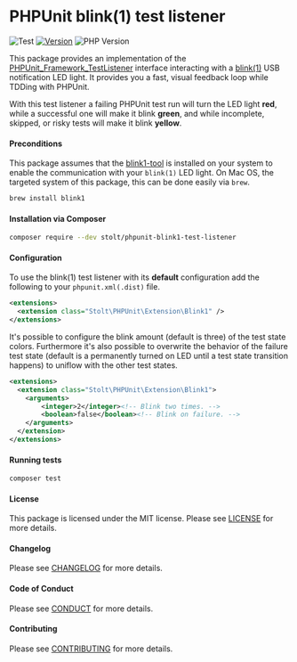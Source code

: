 # PHPUnit blink(1) test listener
![Test](https://github.com/raphaelstolt/phpunit-blink1-test-listener/workflows/Test/badge.svg)
[![Version](http://img.shields.io/packagist/v/stolt/phpunit-blink1-test-listener.svg?style=flat)](https://packagist.org/packages/stolt/phpunit-blink1-test-listener)
![PHP Version](http://img.shields.io/badge/php-7.1+-ff69b4.svg)

This package provides an implementation of the [PHPUnit_Framework_TestListener](https://phpunit.de/manual/current/en/extending-phpunit.html#extending-phpunit.PHPUnit_Framework_TestListener) interface interacting with a [blink(1)](https://blink1.thingm.com/) USB notification LED light. It provides you a fast, visual feedback loop while TDDing with PHPUnit.

With this test listener a failing PHPUnit test run will turn the LED light __red__, while a successful one will make it blink __green__, and while incomplete, skipped, or risky tests will make it blink __yellow__.

#### Preconditions
This package assumes that the [blink1-tool](https://github.com/todbot/blink1#blink1-tool) is installed on your system to enable the communication with your `blink(1)` LED light. On Mac OS, the targeted system of this package, this can be done easily via `brew`.
``` bash
brew install blink1
```

#### Installation via Composer
``` bash
composer require --dev stolt/phpunit-blink1-test-listener
```

#### Configuration
To use the blink(1) test listener with its __default__ configuration add the following to your `phpunit.xml(.dist)` file.
``` xml
<extensions>
  <extension class="Stolt\PHPUnit\Extension\Blink1" />
</extensions>
```

It's possible to configure the blink amount (default is three) of the test state colors. Furthermore it's also possible to overwrite the behavior of the failure test state (default is a permanently turned on LED until a test state transition happens) to uniflow with the other test states.

``` xml
<extensions>
  <extension class="Stolt\PHPUnit\Extension\Blink1">
    <arguments>
        <integer>2</integer><!-- Blink two times. -->
        <boolean>false</boolean><!-- Blink on failure. -->
    </arguments>
  </extension>
</extensions>
```

#### Running tests

``` bash
composer test
```

#### License
This package is licensed under the MIT license. Please see [LICENSE](LICENSE.md) for more details.

#### Changelog
Please see [CHANGELOG](CHANGELOG.md) for more details.

#### Code of Conduct
Please see [CONDUCT](CONDUCT.md) for more details.

#### Contributing
Please see [CONTRIBUTING](CONTRIBUTING.md) for more details.
